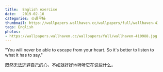 ```yaml
---
title:  English exercise
date:   2019-02-10
categories: 英语早操
thumbnail: https://wallpapers.wallhaven.cc/wallpapers/full/wallhaven-410988.jpg
tags: English
photos:
- https://wallpapers.wallhaven.cc/wallpapers/full/wallhaven-410988.jpg
---
```


"You will never be able to escape from your heart. So it's better to listen to what it has to say."
<p>既然无法逃避自己的心，不如就好好地听听它在说些什么。</p>
